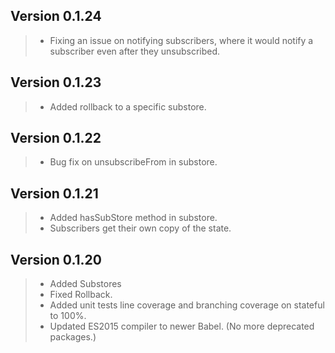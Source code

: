 ## Version 0.1.24
> - Fixing an issue on notifying subscribers, where it would notify a subscriber even after they unsubscribed.
## Version 0.1.23
> - Added rollback to a specific substore.

## Version 0.1.22
> - Bug fix on unsubscribeFrom in substore.

## Version 0.1.21
> - Added hasSubStore method in substore.
> - Subscribers get their own copy of the state.

## Version 0.1.20
> - Added Substores
> - Fixed Rollback.
> - Added unit tests line coverage and branching coverage on stateful to 100%.
> - Updated ES2015 compiler to newer Babel. (No more deprecated packages.)
